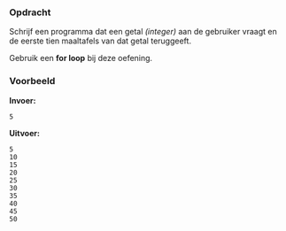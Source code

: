 ### Opdracht

Schrijf een programma dat een getal *(integer)* aan de gebruiker vraagt en de eerste tien maaltafels van dat getal teruggeeft.

Gebruik een **for loop** bij deze oefening.

### Voorbeeld

**Invoer:**

    5

**Uitvoer:**

    5
    10
    15
    20
    25
    30
    35
    40
    45
    50

